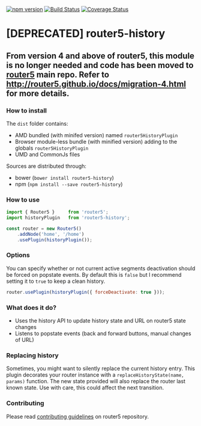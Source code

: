 [![npm version](https://badge.fury.io/js/router5-history.svg)](https://badge.fury.io/js/router5-history)
[![Build Status](https://travis-ci.org/router5/router5-history.svg?branch=master)](https://travis-ci.org/router5/router5-history?branch=master)
[![Coverage Status](https://coveralls.io/repos/router5/router5-history/badge.svg?branch=master&service=github)](https://coveralls.io/github/router5/router5-history?branch=master)

# [DEPRECATED] router5-history

## From version 4 and above of router5, this module is no longer needed and code has been moved to [router5](https://github.com/router5/router5) main repo. Refer to http://router5.github.io/docs/migration-4.html for more details.

### How to install

The `dist` folder contains:
- AMD bundled (with minifed version) named `router5HistoryPlugin`
- Browser module-less bundle (with minified version) adding to the globals `router5HistoryPlugin`
- UMD and CommonJs files

Sources are distributed through:
- bower (`bower install router5-history`)
- npm (`npm install --save router5-history`)

### How to use

```javascript
import { Router5 }     from 'router5';
import historyPlugin   from 'router5-history';

const router = new Router5()
    .addNode('home', '/home')
    .usePlugin(historyPlugin());
```

### Options

You can specify whether or not current active segments deactivation should be forced on popstate events. By default this is `false` but I recommend setting it to `true` to keep a clean history.

```js
router.usePlugin(historyPlugin({ forceDeactivate: true }));
```

### What does it do?

- Uses the history API to update history state and URL on router5 state changes
- Listens to popstate events (back and forward buttons, manual changes of URL)


### Replacing history

Sometimes, you might want to silently replace the current history entry. This plugin decorates your router instance with a `replaceHistoryState(name, params)` function. The new state provided will also replace the router last known state. Use with care, this could affect the next transition.

### Contributing

Please read [contributing guidelines](https://github.com/router5/router5/blob/master/CONTRIBUTING.md) on router5 repository.
